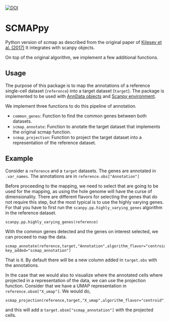 [![DOI](https://zenodo.org/badge/497041009.svg)](https://doi.org/10.5281/zenodo.15857647)

# SCMAPpy

Python version of scmap as described from the original paper of [Kilesev et al. (2017)](https://www.nature.com/articles/nmeth.4644)
It integrates with scanpy objects. 

On top of the original algorithm, we implement a few additional functions.

## Usage

The purpose of this package is to map the annotations of a reference single-cell dataset (`reference`) into a target dataset (`target`). The package is implemented to be used with [AnnData objects](https://scanpy.readthedocs.io/en/latest/usage-principles.html#anndata) and [Scanpy environment](https://scanpy.readthedocs.io/en/latest/generated/scanpy.queries.enrich.html#scanpy-queries-enrich).

We implement three functions to do this pipeline of annotation.

 - `common_genes`: Function to find the common genes between both datasets.
 - `scmap_annotate`: Function to anotate the target dataset that implements the original scmap function.
 - `scmap_projection`: Function to project the target dataset into a representation of the reference dataset.

## Example

Consider a `reference` and a `target` datasets. The genes are annotated in `.var_names`. The annotations are in `reference.obs["Annotation"]`

Before proceeding to the mapping, we need to select that are going to be used for the mapping, as using the hole genome will have the curse of dimensionality. There are different flavors for selecting the genes that do not require this step, but the most typical is to use the highly varying genes. For that you have to first run the `scanpy.pp.highly_varying_genes` algorithm in the reference dataset.

```
scanpy.pp.highly_varying_genes(reference)
```

With the common genes detected and the genes on interest selected, we can proceed to map the data.

```
scmap_annotate(reference,target,"Annotation",algorithm_flavor="centroid",gene_selection_flavor="HVGs",similarity_threshold=.7, key_added="scmap_annotation")
```

That is it. By default there will be a new column added in `target.obs` with the annotations.

In the case that we would also to visualize where the annotated cells where projected in a representation of the data, we can use the projection function. Consider that we have a UMAP representation in `reference.obsm["X_umap"]`. We would do,

```
scmap_projection(reference,target,"X_umap",algorithm_flavor="centroid",gene_selection_flavor="HVGs",key_added="scmap_annotation")
```

and this will add a `target.obsm["scmap_annotation"]` with the projected cells.

